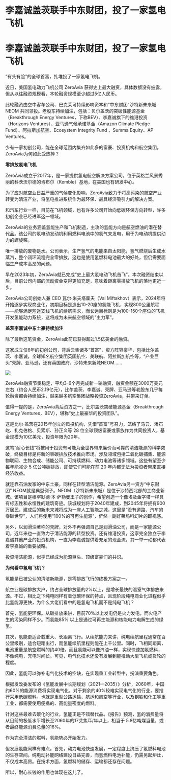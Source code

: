 # 李嘉诚盖茨联手中东财团，投了一家氢电飞机

# 李嘉诚盖茨联手中东财团，投了一家氢电飞机

“有头有脸”的全球首富，扎堆投了一家氢电飞机。

近日，美国氢电动力飞机公司 ZeroAvia 获得史上最大融资，具体数额没有披露，但从以往融资规模看，本轮融资规模至少超过5亿人民币。

此轮融资由空中客车公司、巴克莱可持续影响资本和“中东财团”沙特新未来城 NEOM
共同领投。老股东持续加注，包括：贝尔盖茨的突破性能源基金（Breakthrough Energy
Ventures，下称BEV）、李嘉诚旗下的维港投资（Horizons Ventures）、亚马逊气候承诺基金（Amazon Climate Pledge
Fund）、阿拉斯加航空、Ecosystem Integrity Fund 、Summa Equity、AP Ventures。

少有一家初创公司，能在全球范围内集齐如此多的富豪、投资机构和航空集团。ZeroAvia为何如此受热捧？

**零排放氢电飞机**

ZeroAvia成立于2017年，是一家提供氢电航空解决方案公司，位于英格兰风景秀丽的科茨沃尔德的肯布尔（Kemble）基地，在美国也有研发中心。

为了应对航空业日益严重的气候变化影响，ZeroAvia致力于将高污染的航空产业转变为清洁产业，将氢电推进系统作为最环保、最具经济吸引力的解决方案。

和汽车行业一样，目前在飞机领域，也有许多公司开始向低碳环保方向转型，许多初创企业已经进军这一领域。

ZeroAvia的业务涵盖氢能生产和飞机制造，主攻的氢能方向是航空燃油的潜在替代品。该公司的氢电动发动机利用燃料电池中的氢气来发电，用于为电动机提供动力的螺旋桨。

唯一排放的废物是水。公司表示，生产氢气的电能来自太阳能，氢气燃烧后生成水蒸汽，整个闭环流程完全零排放，这也是使用氢燃料电池最大的好处，但仍需要面临生产成本高昂的问题。

早在2023年初，ZeroAvia就已完成“史上最大氢电动飞机首飞”。本次融资结束以后，目前公司内部的流动资金变得更加充足，意味着距离零排放飞机的落地更近一步。

ZeroAvia公司创始人兼 CEO 瓦尔·米夫塔霍夫（Val
Miftakhov）表示，2024年将开始逐步实现商业化，初期目标是造出10-20座的氢能飞机，实现800公里航程——能够满足短途支线飞机的续航需求，而长远目标则是为100-150个座位的飞机开发氢能动力系统，这将成为未来航空领域的“主力军”。

**盖茨李嘉诚中东土豪持续加注**

除了最新这笔资金，ZeroAvia此前已获得超过1.5亿美金的融资。

这家成立仅6年的初创公司，背后云集诸多“首富”，资方阵容豪华，包括比尔盖茨、李嘉诚，全球知名航空集团英国航空、美联航、阿拉斯加航空等，“产业巨头”壳牌、亚马逊，还有英国政府、沙特未来新城NEOM……

![](https://inews.gtimg.com/om_bt/ORIUUmYyKZ9Qfvt0eBJizPXvYmqHm5nL6ygazkceRQ0ucAA/1000)

ZeroAvia融资节奏稳定，平均3-6个月完成新一轮融资，融资金额在3000万美元左右（约合人民币2.19亿元），比尔盖茨、李嘉诚、壳牌、亚马逊等老股东几乎每轮融资都会持续加注，越来越多航空集团战略投资ZeroAvia，并带来订单。

值得一提的是，ZeroAvia背后资方之一，比尔盖茨突破能源基金（Breakthrough Energy
Ventures，BEV），堪称“史上最豪华的投资团队”。

这是比尔·盖茨在2015年创立的风投机构，凭借“首富”号召力，笼络了马云、潘石屹、扎克伯格、贝索斯、孙正义等 28
位全球顶级富豪或家族作为共同投资人，基金规模为10亿美元，投资年限为20年。

这笔“耐心长钱”将被用于投资有可能为全世界带来廉价而可靠的清洁能源的科学突破，终极目标是将新的零碳排放技术推向市场。涉及领域包括二氧化碳捕集、能源物联网、生物合成、储能公司、可持续燃料、动力电池等诸多领域。这些有望至少每年能减少
5 亿公吨碳排放，即使它们可能在前 20 年内都无法为投资者带来直接经济收益。

就连靠石油发家的中东土豪，同样在转型清洁能源。ZeroAvia另一资方“中东财团”
NEOM就是典型例子。NEOM（沙特新未来城）是位于沙特西北部的工商业新城。该项目是穆罕默德·本·萨勒曼王子的创作，希望创造一个像埃及金字塔一样具有标志性和永恒性的建筑奇迹。该城规划将于2040年建成，到2045年将拥有900万居民，建成后的新未来城将成为一座人工智能之城，这里是“没有道路、汽车的零碳世界”，人们将使用“100%的可再生能源”，俨然一副好莱坞科幻片的即视感。

另外，以润滑油著称的壳牌，对外不再强调自己是润滑油公司，而是一家能源公司，近年来也一直致力于清洁能源的转型投资。还有维港投资，这家完全独立于李嘉诚其他产业的投资机构，一直为李嘉诚提供着充足的现金流，其一举一动都代表着李嘉诚的重要战略。

投资清洁能源，似乎已经成为能源巨头、顶级富豪们的共识。

**为何看中氢电飞机？**

氢能是已被公认的清洁新能源，是零排放飞行的终极方案之一。

航空业是碳排放大户，约占全球排放量的2%以上，是增长最快的温室气体排放来源。不过，相比之下纯电同样有着低碳环保的特点，且现阶段纯电商业化进程似乎比氢能源更快，为什么大佬们看中的是氢电飞机而不是纯电飞机？

首先，氢能更环保。从碳排放来讲，目前70%以上发电仍是火力发电，而火电产生的污染同样不少。而氢能85% 以上是通过可再生能源和核能电力电解生成的绿氢。

其次，氢能更适合载重大、长距离飞行。从续航能力来讲，纯电续航里程通常在百公里级别，适合短距出行，而氢能续航里程则能在上千公里。同时，飞相同距离，电池重量是航空燃料的约40倍。而且氢能可以像汽油一样，实现快速加氢燃料，不像纯电，充电时间长。可见，电气化技术还没有发展到能推动大型飞机或货轮的程度。

因此，氢能可以弥补电气化技术的空缺，在实现重工业转型中，扮演重要角色。

根据发改委发布的《氢能发展中长期规划（2021—2035）》分析，2060年，中国约60%的能源消费将实现电气化。对于剩余的40%较难实现电气化的行业，要推行采用低碳燃料。也就是重型公路运输、航运和航空等行业，以及钢铁和化工等重工业，都需要使用便携的、高能量密度的燃料。

针对这些最难去碳化的行业，氢能正是不错替代品。《报告》预测，氢的消费量将从目前的极低水平增长至2060年的17艾焦耳/年以上，相当于
5.8亿吨煤当量，或者最终能源消费总量的16%。

作为完全清洁的燃料，氢能势必开始发力。

但发展氢能同样有难点。首先，动力电池快速发展，一定程度上挤压了氢燃料电池的生存空间。纯电动补能网络建设日益完善，而氢燃料电池补能，仍需另起炉灶，不仅成本高昂。在技术方面，氢燃料的储存、运输都还存在问题。

所以，耐心长钱的作用也体现在这儿了。

